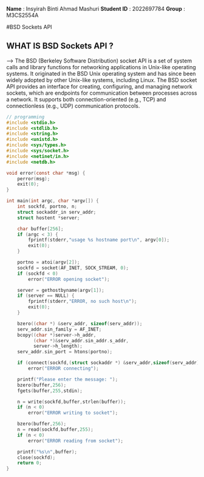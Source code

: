 **Name** : Insyirah Binti Ahmad Mashuri
**Student ID**   : 2022697784
**Group**        : M3CS2554A

#BSD Sockets API

## WHAT IS BSD Sockets API ?

--> The BSD (Berkeley Software Distribution) socket API is a set of system calls and library functions for networking applications in Unix-like operating systems. It originated in the BSD Unix operating system and has since been widely adopted by other Unix-like systems, including Linux. The BSD socket API provides an interface for creating, configuring, and managing network sockets, which are endpoints for communication between processes across a network. It supports both connection-oriented (e.g., TCP) and connectionless (e.g., UDP) communication protocols.

```C
// programming  
#include <stdio.h>
#include <stdlib.h>
#include <string.h>
#include <unistd.h>
#include <sys/types.h>
#include <sys/socket.h>
#include <netinet/in.h>
#include <netdb.h>

void error(const char *msg) {
    perror(msg);
    exit(0);
}

int main(int argc, char *argv[]) {
    int sockfd, portno, n;
    struct sockaddr_in serv_addr;
    struct hostent *server;

    char buffer[256];
    if (argc < 3) {
        fprintf(stderr,"usage %s hostname port\n", argv[0]);
        exit(0);
    }

    portno = atoi(argv[2]);
    sockfd = socket(AF_INET, SOCK_STREAM, 0);
    if (sockfd < 0)
        error("ERROR opening socket");

    server = gethostbyname(argv[1]);
    if (server == NULL) {
        fprintf(stderr,"ERROR, no such host\n");
        exit(0);
    }

    bzero((char *) &serv_addr, sizeof(serv_addr));
    serv_addr.sin_family = AF_INET;
    bcopy((char *)server->h_addr,
          (char *)&serv_addr.sin_addr.s_addr,
          server->h_length);
    serv_addr.sin_port = htons(portno);

    if (connect(sockfd,(struct sockaddr *) &serv_addr,sizeof(serv_addr)) < 0)
        error("ERROR connecting");

    printf("Please enter the message: ");
    bzero(buffer,256);
    fgets(buffer,255,stdin);

    n = write(sockfd,buffer,strlen(buffer));
    if (n < 0)
        error("ERROR writing to socket");

    bzero(buffer,256);
    n = read(sockfd,buffer,255);
    if (n < 0)
        error("ERROR reading from socket");

    printf("%s\n",buffer);
    close(sockfd);
    return 0;
}
